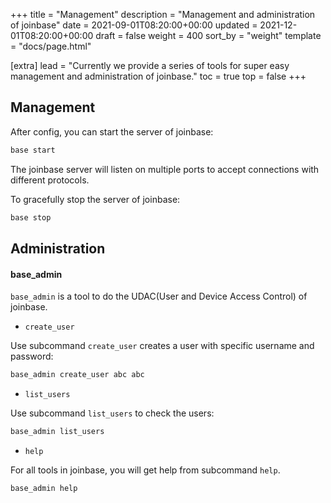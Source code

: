 +++
title = "Management"
description = "Management and administration of joinbase"
date = 2021-09-01T08:20:00+00:00
updated = 2021-12-01T08:20:00+00:00
draft = false
weight = 400
sort_by = "weight"
template = "docs/page.html"

[extra]
lead = "Currently we provide a series of tools for super easy management and administration of joinbase."
toc = true
top = false
+++

## Management

After config, you can start the server of joinbase:

```bash
base start
```

The joinbase server will listen on multiple ports to accept connections with different protocols.

To gracefully stop the server of joinbase:

```bash
base stop
```

## Administration

#### <a id="base_admin"></a> base_admin

`base_admin` is a tool to do the UDAC(User and Device Access Control) of joinbase.

* `create_user`

Use subcommand `create_user` creates a user with specific username and password:
```bash
base_admin create_user abc abc
```

* `list_users`

Use subcommand `list_users` to check the users:
```bash
base_admin list_users
```

* `help`

For all tools in joinbase, you will get help from subcommand `help`.
```bash
base_admin help
```



